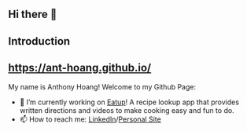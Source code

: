 ## Hi there 👋

## Introduction

## https://ant-hoang.github.io/

My name is Anthony Hoang! Welcome to my Github Page:
- 🔭 I’m currently working on [Eatup](http://eat-up-i257.onrender.com/)! A recipe lookup app that provides written directions and videos to make cooking easy and fun to do.
- 📫 How to reach me: [LinkedIn](https://www.linkedin.com/in/anthony-hoang-ab08ab97/)/[Personal Site](https://ant-hoang.github.io/)
<!--
**ant-hoang/ant-hoang** is a ✨ _special_ ✨ repository because its `README.md` (this file) appears on your GitHub profile.

Here are some ideas to get you started:

- 🔭 I’m currently working on ...
- 🌱 I’m currently learning ...
- 👯 I’m looking to collaborate on ...
- 🤔 I’m looking for help with ...
- 💬 Ask me about ...
- 📫 How to reach me: ...
- 😄 Pronouns: 
- ⚡ Fun fact: ...
-->
